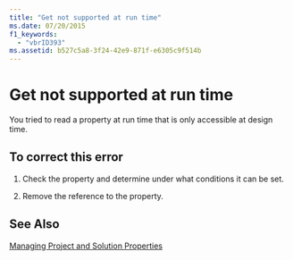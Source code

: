 ```yaml
---
title: "Get not supported at run time"
ms.date: 07/20/2015
f1_keywords: 
  - "vbrID393"
ms.assetid: b527c5a8-3f24-42e9-871f-e6305c9f514b
---
```

# Get not supported at run time
You tried to read a property at run time that is only accessible at design time.  
  
## To correct this error  
  
1. Check the property and determine under what conditions it can be set.  
  
2. Remove the reference to the property.  
  
## See Also  
 [Managing Project and Solution Properties](/visualstudio/ide/managing-project-and-solution-properties)
